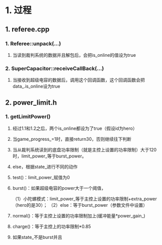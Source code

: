 # 1. 过程

## 1. referee.cpp

### 1. Referee::unpack(...)

1. 当读到裁判系统的数据并且解包后，会把is_online的值设为true

### 2. SuperCapacitor::receiveCallBack(...)

1. 当接收到超级电容的数据后，调用这个回调函数，这个回调函数会把data_.is_online设为true

## 2. power_limit.h

### 1. getLimitPower()

1. 经过1.1和1.2之后，两个is_online都设为了true（假设id为hero）

2. 当game_progress_=1时，直接return30，否则继续往下判断

3. 当从裁判系统读到的底盘功率限制（就是主控上设置的功率限制）大于120时，limit_power_等于burst_power。

4. else，根据state_进行不同的动作

5. test()：limit_power_赋值为0

6. burst()：如果超级电容的power大于一个阈值，

   （1）小陀螺模式：limit_power_等于主控上设置的功率限制+extra_power（hero的是30）；
   （2）else：等于burst_power（参数文件中设置）

7. normal()：等于主控上设置的功率限制加上(缓冲能量*power_gain_)

8. charge()：等于主控上的功率限制*0.85

9. 如果state_不是burst并且